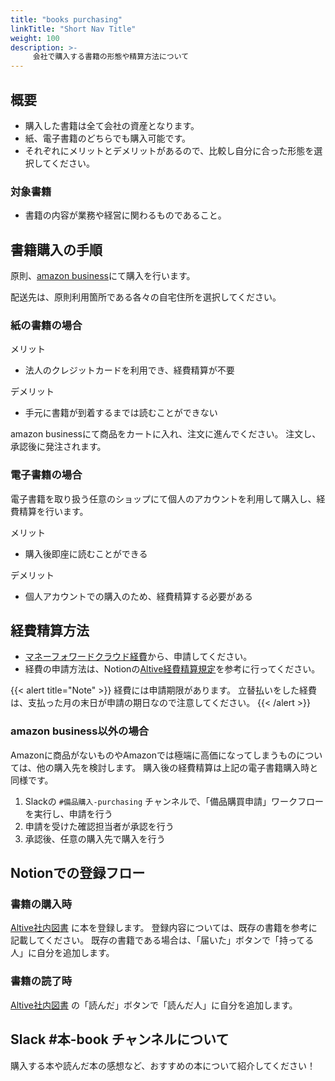 ```yaml
---
title: "books purchasing"
linkTitle: "Short Nav Title"
weight: 100
description: >-
     会社で購入する書籍の形態や精算方法について
---
```


## 概要

- 購入した書籍は全て会社の資産となります。
- 紙、電子書籍のどちらでも購入可能です。
- それぞれにメリットとデメリットがあるので、比較し自分に合った形態を選択してください。

### 対象書籍
- 書籍の内容が業務や経営に関わるものであること。


## 書籍購入の手順
原則、[amazon business](https://amazon.co.jp)にて購入を行います。

配送先は、原則利用箇所である各々の自宅住所を選択してください。


### 紙の書籍の場合 

メリット
* 法人のクレジットカードを利用でき、経費精算が不要

デメリット

* 手元に書籍が到着するまでは読むことができない

amazon businessにて商品をカートに入れ、注文に進んでください。 
注文し、承認後に発注されます。


### 電子書籍の場合 
電子書籍を取り扱う任意のショップにて個人のアカウントを利用して購入し、経費精算を行います。

メリット
* 購入後即座に読むことができる

デメリット
* 個人アカウントでの購入のため、経費精算する必要がある

## 経費精算方法
- [マネーフォワードクラウド経費](https://biz.moneyforward.com/service/login/expense/)から、申請してください。
- 経費の申請方法は、Notionの[Altive経費精算規定](https://www.notion.so/altive/Altive-bb8bd5279ca147199cda04223ffa1c31?pvs=4)を参考に行ってください。

{{< alert title="Note" >}}
経費には申請期限があります。
立替払いをした経費は、支払った月の末日が申請の期日なので注意してください。
{{< /alert >}}

### amazon business以外の場合

Amazonに商品がないものやAmazonでは極端に高価になってしまうものについては、他の購入先を検討します。
購入後の経費精算は上記の電子書籍購入時と同様です。

1. Slackの `#備品購入-purchasing` チャンネルで、「備品購買申請」ワークフローを実行し、申請を行う
1. 申請を受けた確認担当者が承認を行う
1. 承認後、任意の購入先で購入を行う

## Notionでの登録フロー

### 書籍の購入時
 [Altive社内図書](https://www.notion.so/altive/e3eabb8b7d4749b9a7afd3cbb7d0c7e6?v=1586bdd5f0f84199bff256337c00bdf2&pvs=4)  に本を登録します。
登録内容については、既存の書籍を参考に記載してください。
既存の書籍である場合は、「届いた」ボタンで「持ってる人」に自分を追加します。

### 書籍の読了時
 [Altive社内図書](https://www.notion.so/altive/e3eabb8b7d4749b9a7afd3cbb7d0c7e6?v=1586bdd5f0f84199bff256337c00bdf2&pvs=4)  の「読んだ」ボタンで「読んだ人」に自分を追加します。

## Slack #本-book チャンネルについて
購入する本や読んだ本の感想など、おすすめの本について紹介してください！
